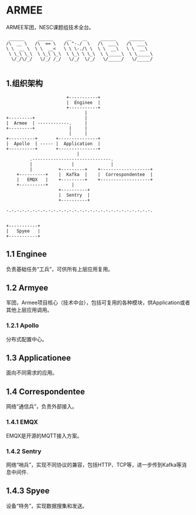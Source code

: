 # ARMEE
ARMEE军团，NESC课题组技术全台。

```
 ______     ______     __    __     ______     ______    
/\  __ \   /\  == \   /\ "-./  \   /\  ___\   /\  ___\   
\ \  __ \  \ \  __<   \ \ \-./\ \  \ \  __\   \ \  __\   
 \ \_\ \_\  \ \_\ \_\  \ \_\ \ \_\  \ \_____\  \ \_____\ 
  \/_/\/_/   \/_/ /_/   \/_/  \/_/   \/_____/   \/_____/ 
                                                         
```

## 1.组织架构

```
                       +-----------+           
                       |  Enginee  | 
                       +-----------+
                              |
+---------+                   |   
|  Armee  | ------------.     |                  
+---------+             |     | 
                        |     |
+----------+       +---------------+
|  Apollo  | ----- |  Application  |   
+----------+       +---------------+
                           |
         .------------------------------.
         |               |              |
         |          +---------+    +-------------------+
    +----------+    |  Kafka  |    |  Correspondentee  |
    |   EMQX   |    +---------+    +-------------------+
    +----------+         |      
                    +----------+
                    |  Sentry  |
                    +----------+
                  
-.-.-.-.-.-.-.-.-.-.-.-.-.-.-.-.-.-.-.-.-.-.-.-.-.-.-.-.


+-----------+ 
|   Spyee   |                 
+-----------+  
```
## 1.1 Enginee
负责基础任务“工兵”，可供所有上层应用复用。

## 1.2 Armyee
军团，Armee项目核心（技术中台），包括可复用的各种模块，供Application或者其他上层应用调用。
### 1.2.1 Apollo
分布式配置中心。

## 1.3 Applicationee
面向不同需求的应用。

## 1.4 Correspondentee
网络“通信兵”，负责外部接入。
### 1.4.1 EMQX
EMQX是开源的MQTT接入方案。
### 1.4.2 Sentry
网络“哨兵”，实现不同协议的兼容，包括HTTP、TCP等，进一步传到Kafka等消息中间件.

## 1.4.3 Spyee
设备“特务”，实现数据搜集和发送。
